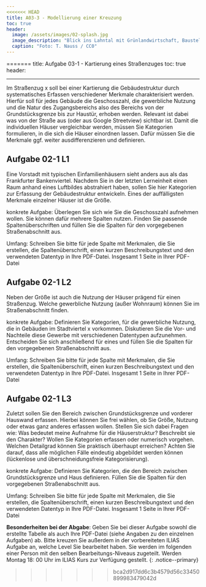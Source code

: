 ```yaml
---
<<<<<<< HEAD
title: A03-3 - Modellierung einer Kreuzung
toc: true
header:
  image: /assets/images/02-splash.jpg
  image_description: "Blick ins Lahntal mit Grünlandwirtschaft, Baustelle für Stromtrassen und Regenbogen."
  caption: "Foto: T. Nauss / CC0"
---
```

=======
title: Aufgabe 03-1 - Kartierung eines Straßenzuges
toc: true
header:

---

Im Straßenzug x soll bei einer Kartierung die Gebäudestruktur durch systematisches Erfassen verschiedener Merkmale charakterisiert werden. Hierfür soll für jedes Gebäude die Geschosszahl, die gewerbliche Nutzung und die Natur des Zugangsbereichs also des Bereichs von der Grundstücksgrenze bis zur Haustür, erhoben werden. Relevant ist dabei was von der Straße aus (oder aus Google Streetview) sichtbar ist. Damit die individuellen Häuser vergleichbar werden, müssen Sie Kategorien formulieren, in die sich die Häuser einordnen lassen. Dafür müssen Sie die Merkmale ggf. weiter ausdifferenzieren und definieren.

## Aufgabe 02-1 L1
Eine Vorstadt mit typischen Einfamilienhäusern sieht anders aus als das Frankfurter Bankenviertel. Nachdem Sie in der letzten Lerneinheit einen Raum anhand eines Luftbildes abstrahiert haben, sollen Sie hier Kategorien zur Erfassung der Gebäudestruktur entwickeln. Eines der auffälligsten Merkmale einzelner Häuser ist die Größe.

konkrete Aufgabe: Überlegen Sie sich wie Sie die Geschosszahl aufnehmen wollen. Sie können dafür mehrere Spalten nutzen. Finden Sie passende Spaltenüberschriften und füllen Sie die Spalten für den vorgegebenen Straßenabschnitt aus.

Umfang: Schreiben Sie bitte für jede Spalte mit Merkmalen, die Sie erstellen, die Spaltenüberschrift, einen kurzen Beschreibungstext und den verwendeten Datentyp in Ihre PDF-Datei.
Insgesamt 1 Seite in Ihrer PDF-Datei

## Aufgabe 02-1 L2
Neben der Größe ist auch die Nutzung der Häuser prägend für einen Straßenzug. Welche gewerbliche Nutzung (außer Wohnraum) können Sie im Straßenabschnitt finden.

konkrete Aufgabe:
Definieren Sie Kategorien, für die gewerbliche Nutzung, die in Gebäuden im Stadtviertel x vorkommen. Diskutieren Sie die Vor- und Nachteile diese Gewerbe mit verschiedenen Datentypen aufzunehmen. Entscheiden Sie sich anschließend für eines und füllen Sie die Spalten für den vorgegebenen Straßenabschnitt aus.

Umfang: Schreiben Sie bitte für jede Spalte mit Merkmalen, die Sie erstellen, die Spaltenüberschrift, einen kurzen Beschreibungstext und den verwendeten Datentyp in Ihre PDF-Datei.
Insgesamt 1 Seite in Ihrer PDF-Datei

## Aufgabe 02-1 L3
Zuletzt sollen Sie den Bereich zwischen Grundstücksgrenze und vorderer Hauswand erfassen. Hierbei können Sie frei wählen, ob Sie Größe, Nutzung oder etwas ganz anderes erfassen wollen. Stellen Sie sich dabei Fragen wie: Was bedeutet meine Aufnahme für die Häuserstruktur? Beschreibt sie den Charakter? Wollen Sie Kategorien erfassen oder numerisch vorgehen. Welchen Detailgrad können Sie praktisch überhaupt erreichen? Achten Sie darauf, dass alle möglichen Fälle eindeutig abgebildet werden können (lückenlose und überschneidungsfreie Kategorisierung). 

konkrete Aufgabe: Definieren Sie Kategorien, die den Bereich zwischen Grundstücksgrenze und Haus definieren. Füllen Sie die Spalten für den vorgegebenen Straßenabschnitt aus.

Umfang: Schreiben Sie bitte für jede Spalte mit Merkmalen, die Sie erstellen, die Spaltenüberschrift, einen kurzen Beschreibungstext und den verwendeten Datentyp in Ihre PDF-Datei.
Insgesamt 1 Seite in Ihrer PDF-Datei



**Besonderheiten bei der Abgabe**: Geben Sie bei dieser Aufgabe sowohl die erstellte Tabelle als auch Ihre PDF-Datei (siehe Angaben zu den einzelnen Aufgaben) ab. Bitte kreuzen Sie außerdem in der vorbereiteten ILIAS Aufgabe an, welche Level Sie bearbeitet haben. Sie werden im folgenden einer Person mit den selben Bearbeitungs-Niveaus zugeteilt. Werden Montag 18: 00 Uhr im ILIAS Kurs zur Verfügung gestellt.
{: .notice--primary}
>>>>>>> bca2d917dd6c3b4579d56c33450899983479042d
